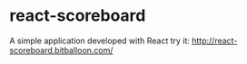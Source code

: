 # react-scoreboard

A simple application developed with React try it: http://react-scoreboard.bitballoon.com/